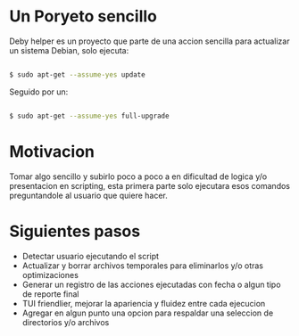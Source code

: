 # Un Poryeto sencillo

Deby helper es un proyecto que parte de una accion sencilla para actualizar un sistema Debian, solo ejecuta:

```bash

$ sudo apt-get --assume-yes update
```

Seguido por un:

```bash

$ sudo apt-get --assume-yes full-upgrade
```

# Motivacion

Tomar algo sencillo y subirlo poco a poco a en dificultad de logica y/o presentacion en scripting, esta primera parte solo ejecutara esos comandos preguntandole al usuario que quiere hacer.

# Siguientes pasos

- Detectar usuario ejecutando el script
- Actualizar y borrar archivos temporales para eliminarlos y/o otras optimizaciones
- Generar un registro de las acciones ejecutadas con fecha o algun tipo de reporte final
- TUI friendlier, mejorar la apariencia y fluidez entre cada ejecucion
- Agregar en algun punto una opcion para respaldar una seleccion de directorios y/o archivos

